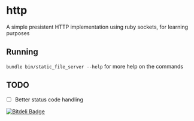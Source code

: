 http
========

A simple presistent HTTP implementation using ruby sockets, for learning purposes

## Running

```bundle bin/static_file_server --help``` for more help on the commands

## TODO

- [ ] Better status code handling


[![Bitdeli Badge](https://d2weczhvl823v0.cloudfront.net/fuadsaud/static_file_server/trend.png)](https://bitdeli.com/free "Bitdeli Badge")


